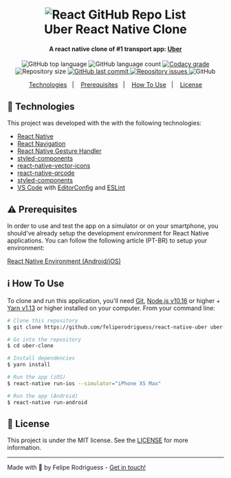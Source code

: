 <h1 align="center">
    <img alt="React GitHub Repo List" src="https://banner2.cleanpng.com/20180728/vsw/kisspng-logo-uber-brand-logo-uber-5b5c5cc0f1b550.8818960215327797129901.jpg" />
    <br>
    Uber React Native Clone
</h1>

<h4 align="center">
  A react native clone of #1 transport app: <a href="https://nubank.com.br/">Uber</a>
</h4>
<p align="center">
  <img alt="GitHub top language" src="https://img.shields.io/github/languages/top/feliperodriguess/react-native-uber.svg">
  
  <img alt="GitHub language count" src="https://img.shields.io/github/languages/count/feliperodriguess/react-native-uber.svg">
  
  <a href="https://www.codacy.com/app/feliperodriguess/react-native-uber?utm_source=github.com&amp;utm_medium=referral&amp;utm_content=lukemorales/nubank-react-native&amp;utm_campaign=Badge_Grade">
    <img alt="Codacy grade" src="https://img.shields.io/codacy/grade/fa0599d8f0434c7388ae9549c8aeb90b.svg">
  </a>
  
  <img alt="Repository size" src="https://img.shields.io/github/repo-size/feliperodriguess/react-native-uber.svg">
  <a href="https://github.com/feliperodriguess/react-native-uber/commits/master">
    <img alt="GitHub last commit" src="https://img.shields.io/github/last-commit/feliperodriguess/react-native-uber.svg">
  </a>
  
  <a href="https://github.com/feliperodriguess/react-native-uber/issues">
    <img alt="Repository issues" src="https://img.shields.io/github/issues/feliperodriguess/react-native-uber.svg">
  </a>
  
  <img alt="GitHub" src="https://img.shields.io/github/license/feliperodriguess/react-native-uber.svg"> 
</p>

<p align="center">
  <a href="#rocket-technologies">Technologies</a>&nbsp;&nbsp;&nbsp;|&nbsp;&nbsp;&nbsp;
  <a href="#warning-prerequisites">Prerequisites</a>&nbsp;&nbsp;&nbsp;|&nbsp;&nbsp;&nbsp;
  <a href="#information_source-how-to-use">How To Use</a>&nbsp;&nbsp;&nbsp;|&nbsp;&nbsp;&nbsp;
  <a href="#memo-license">License</a>
</p>

## :rocket: Technologies

This project was developed with the with the following technologies:

-  [React Native](http://facebook.github.io/react-native/)
-  [React Navigation](https://reactnavigation.org/)
-  [React Native Gesture Handler](https://kmagiera.github.io/react-native-gesture-handler/)
-  [styled-components](https://www.styled-components.com/)
-  [react-native-vector-icons](https://oblador.github.io/react-native-vector-icons/)
-  [react-native-qrcode](https://www.npmjs.com/package/react-native-qrcode)
-  [styled-components](https://www.styled-components.com/)
-  [VS Code][vc] with [EditorConfig][vceditconfig] and [ESLint][vceslint]

## :warning: Prerequisites

In order to use and test the app on a simulator or on your smartphone, you should've already setup the development environment for React Native applications. You can follow the following article (PT-BR) to setup your environment:

[React Native Environment (Android/iOS)](https://docs.rocketseat.dev/ambiente-react-native/introducao)
  
## :information_source: How To Use

To clone and run this application, you'll need [Git](https://git-scm.com), [Node.js v10.16][nodejs] or higher + [Yarn v1.13][yarn] or higher installed on your computer. From your command line:

```bash
# Clone this repository
$ git clone https://github.com/feliperodriguess/react-native-uber uber-clone

# Go into the repository
$ cd uber-clone

# Install dependencies
$ yarn install

# Run the app (iOS)
$ react-native run-ios --simulator="iPhone XS Max"

# Run the app (Android)
$ react-native run-android
```

## :memo: License
This project is under the MIT license. See the [LICENSE](https://github.com/feliperodriguess/react-native-nubank/blob/master/LICENSE) for more information.

---

Made with 🖤 by Felipe Rodriguess - [Get in touch!](https://www.linkedin.com/in/felipearn/)

[nodejs]: https://nodejs.org/
[yarn]: https://yarnpkg.com/
[vc]: https://code.visualstudio.com/
[vceditconfig]: https://marketplace.visualstudio.com/items?itemName=EditorConfig.EditorConfig
[vceslint]: https://marketplace.visualstudio.com/items?itemName=dbaeumer.vscode-eslint
